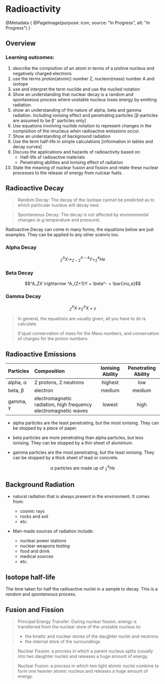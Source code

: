 # Radioactivity

@Metadata {
    @PageImage(purpose: icon, source: "In Progress", alt: "In Progress")
}

## Overview
### Learning outcomes:
1. describe the compisition of an atomi in terms of a pisitive nucleus and negatively charged electrons
2. use the terms proton(atomic) number Z, nucleon(mass) number A and isotope
3. use and interpret the term nuclide and use the nuclied notation
4. Show an understanding that nuclear decay is a random and spontaneous process where unstable nucleus loses energy by emitting radiation.
5. show an understanding of the nature of alpha, beta and gamma radiation. Including ionising effect and penetrating particles [β-particles are assumed to be β⁻ particles only]
6. Use equations involving nuclide notation to represent changes in the compisition of the nnucleus when radioactive emissions occur. 
7. Show an understanding of background radiation
8. Use the term half-life in simple calculations [information in tables and decay curves]
9. Discuss the applications and hazards of radioactivity based on:
    - Half-life of radioactive materials
    - Penetrating abilities and Ionising effect of radiation
10. State the meaning of nuclear fusion and fission and relate these nuclear processes to the release of energy from nulcear fuels.

## Radioactive Decay

> Random Decay: The decay of the Isotope cannot be predicted as to which particular nucleus will decay next.

> Spontaneous Decay: The decay is not affected by environmental changes (e.g temperature and pressure).

Radioactive Decay can come in many forms, the equations below are just examples. They can be applied to any other scenrio too. 

### Alpha Decay
```math
^A_ZX \rightarrow ^{A-4}_{Z-2}Y + ^4_2He
```

### Beta Decay
```math
^A_ZX \rightarrow ^A_{Z+1}Y + \beta^- + \bar{\nu_e}
```

### Gamma Decay
```math
^A_ZX \rightarrow ^A_ZX + \gamma
```

> In general, the equations are usually given, all you have to do is calculate. 
> 
> It'sjust conservation of mass for the Mass numbers, and conservation of charges for the proton numbers. 

## Radioactive Emissions

|Particles|Composition|Ionising Ability|Penetrating Ability|
|:------    |:---                                                           |:---:        |:---:|
|alpha, α   |2 protons, 2 neutrons                                          |highest    |low|
|beta, β    |electron                                                       |medium     |medium|
|gamma, γ   |electromagnetic radiation, high frequency electromagnetic waves|lowest     |high|

- alpha particles are the least penetrating, but the most ionising. They can be stopped by a piece of paper.

- beta particles are more penetrating than alpha particles, but less ionising. They can be stopped by a thin sheet of aluminium.

- gamma particles are the most penetrating, but the least ionising. They can be stopped by a thick sheet of lead or concrete.

```math
\alpha \text{ particles are made up of } ^4_2He
```

## Background Radiation
- natural radiation that is always present in the environment. It comes from:
    - cosmic rays
    - rocks and soil
    - etc. 

- Man-made sources of radiation include:
    - nuclear power stations
    - nuclear weapons testing
    - food and drink
    - medical sources
    - etc.

## Isotope half-life
The time taken for half the radioactive nuclei in a sample to decay.
This is a *random* and *spontaneous* process.

## Fusion and Fission
> Principal Energy Transfer: 
> During nuclear fission, energy is transferred from the nuclear store of the unstable nucleus to:
> - the kinetic and nuclear stores of the daughter nuclei and neutrons
> - the internal store of the surroundings

> Nuclear Fission: a process in which a parent nucleus splits (usually into two daughter nuclei) and releases a huge amount of energy.

> Nuclear Fusion: a process in which two light atomic nuclei combine to form one heavier atomic nucleus and releases a huge amount of energy.

